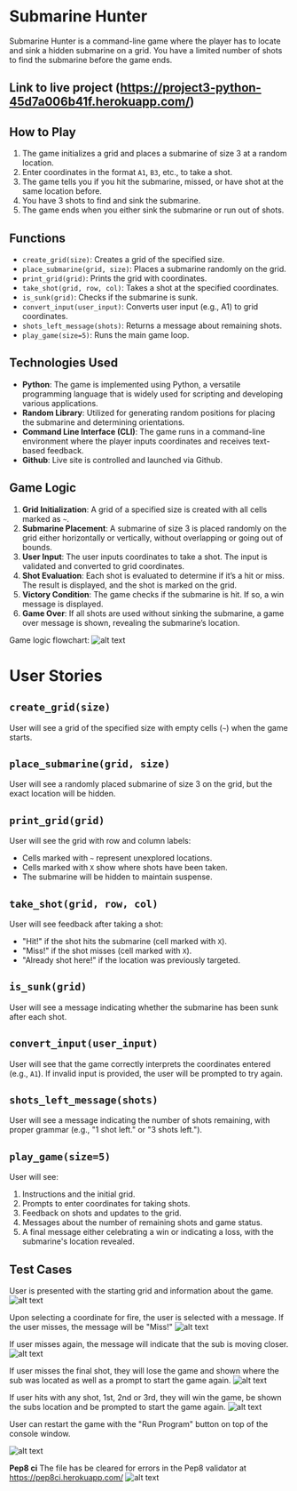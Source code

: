 # Submarine Hunter

Submarine Hunter is a command-line game where the player has to locate and sink a hidden submarine on a grid. You have a limited number of shots to find the submarine before the game ends.

## Link to live project (https://project3-python-45d7a006b41f.herokuapp.com/)

## How to Play

1. The game initializes a grid and places a submarine of size 3 at a random location.
2. Enter coordinates in the format `A1`, `B3`, etc., to take a shot.
3. The game tells you if you hit the submarine, missed, or have shot at the same location before.
4. You have 3 shots to find and sink the submarine.
5. The game ends when you either sink the submarine or run out of shots.

## Functions

- `create_grid(size)`: Creates a grid of the specified size.
- `place_submarine(grid, size)`: Places a submarine randomly on the grid.
- `print_grid(grid)`: Prints the grid with coordinates.
- `take_shot(grid, row, col)`: Takes a shot at the specified coordinates.
- `is_sunk(grid)`: Checks if the submarine is sunk.
- `convert_input(user_input)`: Converts user input (e.g., A1) to grid coordinates.
- `shots_left_message(shots)`: Returns a message about remaining shots.
- `play_game(size=5)`: Runs the main game loop.

## Technologies Used

- **Python**: The game is implemented using Python, a versatile programming language that is widely used for scripting and developing various applications.
- **Random Library**: Utilized for generating random positions for placing the submarine and determining orientations.
- **Command Line Interface (CLI)**: The game runs in a command-line environment where the player inputs coordinates and receives text-based feedback.
- **Github**: Live site is controlled and launched via Github.

## Game Logic

1. **Grid Initialization**: A grid of a specified size is created with all cells marked as `~`.
2. **Submarine Placement**: A submarine of size 3 is placed randomly on the grid either horizontally or vertically, without overlapping or going out of bounds.
3. **User Input**: The user inputs coordinates to take a shot. The input is validated and converted to grid coordinates.
4. **Shot Evaluation**: Each shot is evaluated to determine if it’s a hit or miss. The result is displayed, and the shot is marked on the grid.
5. **Victory Condition**: The game checks if the submarine is  hit. If so, a win message is displayed.
6. **Game Over**: If all shots are used without sinking the submarine, a game over message is shown, revealing the submarine’s location.

Game logic flowchart: 
![alt text](<assets/readmeassets/game logic.png>)

# User Stories

## `create_grid(size)`

User will see a grid of the specified size with empty cells (`~`) when the game starts.

## `place_submarine(grid, size)`

User will see a randomly placed submarine of size 3 on the grid, but the exact location will be hidden.

## `print_grid(grid)`

User will see the grid with row and column labels:
- Cells marked with `~` represent unexplored locations.
- Cells marked with `X` show where shots have been taken.
- The submarine will be hidden to maintain suspense.

## `take_shot(grid, row, col)`

User will see feedback after taking a shot:
- "Hit!" if the shot hits the submarine (cell marked with `X`).
- "Miss!" if the shot misses (cell marked with `X`).
- "Already shot here!" if the location was previously targeted.

## `is_sunk(grid)`

User will see a message indicating whether the submarine has been sunk after each shot.

## `convert_input(user_input)`

User will see that the game correctly interprets the coordinates entered (e.g., `A1`). If invalid input is provided, the user will be prompted to try again.

## `shots_left_message(shots)`

User will see a message indicating the number of shots remaining, with proper grammar (e.g., "1 shot left." or "3 shots left.").

## `play_game(size=5)`

User will see:
1. Instructions and the initial grid.
2. Prompts to enter coordinates for taking shots.
3. Feedback on shots and updates to the grid.
4. Messages about the number of remaining shots and game status.
5. A final message either celebrating a win or indicating a loss, with the submarine's location revealed.

## Test Cases

User is presented with the starting grid and information about the game.
![alt text](assets/readmeassets/Test1.png)

Upon selecting a coordinate for fire, the user is selected with a message.
If the user misses, the message will be "Miss!"
![alt text](assets/readmeassets/test2.png)

If user misses again, the message will indicate that the sub is moving closer.
![alt text](assets/readmeassets/Test3.png)

If user misses the final shot, they will lose the game and shown where the sub was located
as well as a prompt to start the game again.
![alt text](assets/readmeassets/test4.png)

If user hits with any shot, 1st, 2nd or 3rd, they will win the game, be shown the subs location and be prompted
to start the game again.
![alt text](assets/readmeassets/test5.png)

User can restart the game with the "Run Program" button on top of the console window.

![alt text](assets/readmeassets/test6.png)


**Pep8 ci**
The file has be cleared for errors in the Pep8 validator at https://pep8ci.herokuapp.com/
![alt text](assets/readmeassets/pep8validated.png)
